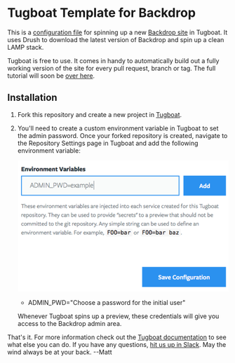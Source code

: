 # Tugboat Template for Backdrop

This is a [configuration file](https://github.com/TugboatQA/Backdrop-CMS/blob/master/.tugboat/config.yml) for spinning up a new [Backdrop site](https://backdropcms.org) in Tugboat. It uses Drush to download the latest version of Backdrop and spin up a clean LAMP stack. 

Tugboat is free to use. It comes in handy to automatically build out a fully working version of the site for every pull request, branch or tag. The full tutorial will soon be [over here](https://tugboat.qa/). 

## Installation

1. Fork this repository and create a new project in [Tugboat](https://dashboard2.tugboat.qa/).
2. You'll need to create a custom environment variable in Tugboat to set the admin password. Once your forked repository is created, navigate to the Repository Settings page in Tugboat and add the following environment variable:

    ![Tugboat Environment Variables for Backdrop](Tugboat_Environment_Variables_for_Backdrop.png)

    - ADMIN_PWD="Choose a password for the initial user"

    Whenever Tugboat spins up a preview, these credentials will give you access to the Backdrop admin area. 
    
That's it. For more information check out the [Tugboat documentation](https://docs.tugboat.qa) to see what else you can do. If you have any questions, [hit us up in Slack](https://launchpass.com/tugboatqa). May the wind always be at your back. --Matt


